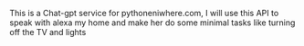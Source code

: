 This is a Chat-gpt service for pythoneniwhere.com, I will use this API to speak with alexa my home and make her do some minimal tasks like turning off the TV and lights